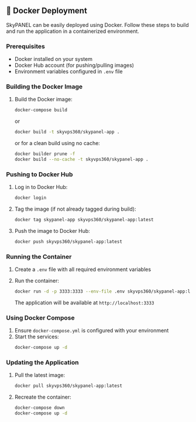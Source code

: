 ## 🐳 Docker Deployment

SkyPANEL can be easily deployed using Docker. Follow these steps to build and run the application in a containerized environment.

### Prerequisites
- Docker installed on your system
- Docker Hub account (for pushing/pulling images)
- Environment variables configured in `.env` file

### Building the Docker Image

1. Build the Docker image:
   ```bash
   docker-compose build
   ```
   or
   ```bash
   docker build -t skyvps360/skypanel-app .
   ```
   or for a clean build using no cache:
   ```bash
   docker builder prune -f
   docker build --no-cache -t skyvps360/skypanel-app .
   ```
### Pushing to Docker Hub

1. Log in to Docker Hub:
   ```bash
   docker login
   ```

2. Tag the image (if not already tagged during build):
   ```bash
   docker tag skypanel-app skyvps360/skypanel-app:latest
   ```

3. Push the image to Docker Hub:
   ```bash
   docker push skyvps360/skypanel-app:latest
   ```

### Running the Container

1. Create a `.env` file with all required environment variables

2. Run the container:
   ```bash
   docker run -d -p 3333:3333 --env-file .env skyvps360/skypanel-app:latest
   ```

   The application will be available at `http://localhost:3333`

### Using Docker Compose

1. Ensure `docker-compose.yml` is configured with your environment
2. Start the services:
   ```bash
   docker-compose up -d
   ```

### Updating the Application

1. Pull the latest image:
   ```bash
   docker pull skyvps360/skypanel-app:latest
   ```

2. Recreate the container:
   ```bash
   docker-compose down
   docker-compose up -d
   ```
